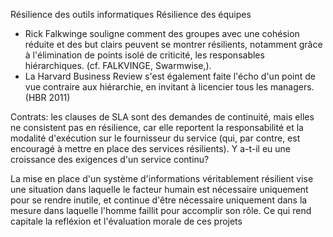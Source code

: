 Résilience des outils informatiques
Résilience des équipes
  * Rick Falkwinge souligne comment des groupes avec une cohésion réduite et des but clairs peuvent se montrer résilients, notamment grâce à l'élimination de points isolé de criticité, les responsables hiérarchiques. (cf. FALKVINGE, Swarmwise,).
  * La Harvard Business Review s'est également faite l'écho d'un point de vue contraire aux hiérarchie, en invitant à licencier tous les managers. (HBR 2011)


Contrats: les clauses de SLA sont des demandes de continuité, mais elles ne consistent pas en résilience, car elle reportent la responsabilité et la modalité d'exécution sur le fournisseur du service (qui, par contre, est encouragé à mettre en place des services résilients). Y a-t-il eu une croissance des exigences d'un service continu?


La mise en place d'un système d'informations véritablement résilient vise une situation dans laquelle le facteur humain est nécessaire uniquement pour se rendre inutile, et continue d'être nécessaire uniquement dans la mesure dans laquelle l'homme faillit pour accomplir son rôle. Ce qui rend capitale la refléxion et l'évaluation morale de ces projets
